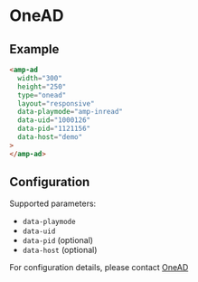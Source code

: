 # OneAD

## Example

```html
<amp-ad
  width="300"
  height="250"
  type="onead"
  layout="responsive"
  data-playmode="amp-inread"
  data-uid="1000126"
  data-pid="1121156"
  data-host="demo"
>
</amp-ad>
```

## Configuration

Supported parameters:

-   `data-playmode`
-   `data-uid`
-   `data-pid` (optional)
-   `data-host` (optional)

For configuration details, please contact [OneAD](https://www.onead.com.tw/)
